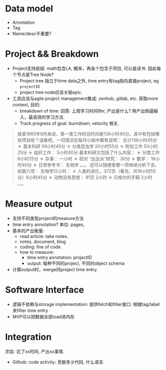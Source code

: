 
# Data model

*  Annotation
*  Tag
*  Name/desc不重要? 

# Project && Breakdown

*  Project支持层级: math包含LA, 概率，再各个包含子项目, 可以是读书. 因此每个节点是Tree Node? 
   *  Project tree 独立于time data之外, time entry有tag指向直接project, eg `projectID`
   *  project tree node应该关联epic.
*  工具应该与agile project management集成: zenhub, gitlab, etc. 获取more context, 目的:
   *  breakdown of time: 回答: 上周学习时间8hr, 产出是什么? 用产出倒逼输入，最高效的学习方法.
   *  Track progress of goal: burndown; velocity 相关. 

> 就拿1965年8月来说，第一类工作的总时间是136小时45分。其中有包括哪些项目呢？请看吧，一切情况在每月小结中都有说明： 合计136小时45分 ＊ 基本科研 59小时45分 ＊ 分类昆虫学 20小时55分 ＊ 附加工作 50小时25分 ＊ 组织工作： 5小时40分 基本科研又包括了什么内容： ＊ 分类工作 6小时25分 ＊ 杂事： 一小时 ＊ 校对 “达达派”研究： 30分 ＊ 数学： 16小时40分 ＊ 日常参考书： 生物学 。。。 还可以随便拿哪一项继续分析下去，如第六项： 生物学12小时： ＊ 人类的进化，372页（看完，共16小时55分）6小时45分 ＊ 动物没有思想： 91页 2小时 ＊ 贝格尔的手稿 2小时 。。。

# Measure output

*  支持不同类型project的measure方法
*  time entry annotation? 单位: pages, 
*  基本的产出衡量:
   *  read article: take notes.
   *  notes, document, blog
   *  coding: line of code.
   *  how to measure: 
      *  time entry annotation: projectID
      *  output: 每种不同的project, 不同的object schema
*  计算output时，merge同project time entry.

# Software Interface

*  逻辑不依赖与storage implementation: 提供fetch和filter接口: 根据tag/label来filter time entry
*  MVP可以把数据全部load进内存

# Integration

宗旨: 花了xx时间, 产出xx事情.

*  Github: code activity: 贡献多少代码, 什么语言.